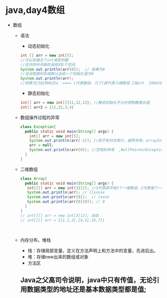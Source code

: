 # java,day4数组

- 数组

  - 语法

    - 动态初始化

    ```java
    int [] arr = new int[5];
    //可以存储五个int类型的数
    //在内存中开辟的连续的5个空间
    System.out.println(arr[0]);  // 结果为0
    //当没赋值时系统默认会给一个初始化值为0
    System.out.println(arr);  
    //结果为[I@19bb25a  ===> [代表数组，几个[就代表几维数组 I指int  19bb25a是内存开辟的地址值
    ```

    - 静态初始化
    ```java 
    int[] arr = new int[]{11,12,13}; //静态初始化不允许控制数据长度 
    int[] arr2 = {11,22,3,4}
    ```

  - 数组操作过程的异常

    ```java
    class Exception{
      public static void main(String[] args) {
        int[] arr = new int[5];
        System.out.println(arr[-1]); //找不到对应索引，越界异常，arrayIndexOutOfBoundsExcep`
        arr = null;
        System.out.println(arr[0]); //空指针异常  ,NullPointerException
      }
    }
    ```

  - 二维数组

    ```java
    class Array{
      public static void main(String[] args) {
       int[][] arr = new int[3][2]; //3代表其中有3个一维数组，2代表每个一维数组中有2个元素
       System.out.println(arr); // [[xxxxx
       System.out.println(arr[0]);  // [xxxx
       System.out.println(arr[0][0]); // 0
      }
    }
    // int[][] arr = new int[3][2]; 动态
    // int[][] arr = {{1,2,3},{4,5},{6,7}}
    ```

    ​

  - 内存分布，堆栈

    - 栈：存储局部变量，定义在方法声明上和方法中的变量，先进后出。
    - 堆：存储new出来的数组或对象
    - 方法区

    ## Java之父高司令说明，java中只有传值，无论引用数据类型的地址还是基本数据类型都是值;